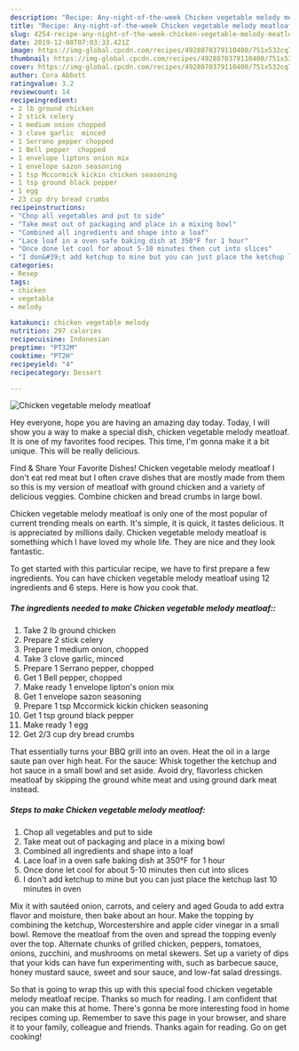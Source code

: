 ```yaml
---
description: "Recipe: Any-night-of-the-week Chicken vegetable melody meatloaf"
title: "Recipe: Any-night-of-the-week Chicken vegetable melody meatloaf"
slug: 4254-recipe-any-night-of-the-week-chicken-vegetable-melody-meatloaf
date: 2019-12-08T07:03:33.421Z
image: https://img-global.cpcdn.com/recipes/4928070379110400/751x532cq70/chicken-vegetable-melody-meatloaf-recipe-main-photo.jpg
thumbnail: https://img-global.cpcdn.com/recipes/4928070379110400/751x532cq70/chicken-vegetable-melody-meatloaf-recipe-main-photo.jpg
cover: https://img-global.cpcdn.com/recipes/4928070379110400/751x532cq70/chicken-vegetable-melody-meatloaf-recipe-main-photo.jpg
author: Cora Abbott
ratingvalue: 3.2
reviewcount: 14
recipeingredient:
- 2 lb ground chicken
- 2 stick celery
- 1 medium onion chopped
- 3 clove garlic  minced
- 1 Serrano pepper chopped
- 1 Bell pepper  chopped
- 1 envelope liptons onion mix
- 1 envelope sazon seasoning
- 1 tsp Mccormick kickin chicken seasoning
- 1 tsp ground black pepper
- 1 egg
- 23 cup dry bread crumbs
recipeinstructions:
- "Chop all vegetables and put to side"
- "Take meat out of packaging and place in a mixing bowl"
- "Combined all ingredients and shape into a loaf"
- "Lace loaf in a oven safe baking dish at 350°F for 1 hour"
- "Once done let cool for about 5-10 minutes then cut into slices"
- "I don&#39;t add ketchup to mine but you can just place the ketchup last 10 minutes in oven"
categories:
- Resep
tags:
- chicken
- vegetable
- melody

katakunci: chicken vegetable melody
nutrition: 297 calories
recipecuisine: Indonesian
preptime: "PT32M"
cooktime: "PT2H"
recipeyield: "4"
recipecategory: Dessert

---
```



![Chicken vegetable melody meatloaf](https://img-global.cpcdn.com/recipes/4928070379110400/751x532cq70/chicken-vegetable-melody-meatloaf-recipe-main-photo.jpg)

Hey everyone, hope you are having an amazing day today. Today, I will show you a way to make a special dish, chicken vegetable melody meatloaf. It is one of my favorites food recipes. This time, I'm gonna make it a bit unique. This will be really delicious.

Find &amp; Share Your Favorite Dishes! Chicken vegetable melody meatloaf I don&#39;t eat red meat but I often crave dishes that are mostly made from them so this is my version of meatloaf with ground chicken and a variety of delicious veggies. Combine chicken and bread crumbs in large bowl.

Chicken vegetable melody meatloaf is only one of the most popular of current trending meals on earth. It's simple, it is quick, it tastes delicious. It is appreciated by millions daily. Chicken vegetable melody meatloaf is something which I have loved my whole life. They are nice and they look fantastic.


To get started with this particular recipe, we have to first prepare a few ingredients. You can have chicken vegetable melody meatloaf using 12 ingredients and 6 steps. Here is how you cook that.

##### The ingredients needed to make Chicken vegetable melody meatloaf::

1. Take 2 lb ground chicken
1. Prepare 2 stick celery
1. Prepare 1 medium onion, chopped
1. Take 3 clove garlic,  minced
1. Prepare 1 Serrano pepper, chopped
1. Get 1 Bell pepper,  chopped
1. Make ready 1 envelope lipton&#39;s onion mix
1. Get 1 envelope sazon seasoning
1. Prepare 1 tsp Mccormick kickin chicken seasoning
1. Get 1 tsp ground black pepper
1. Make ready 1 egg
1. Get 2/3 cup dry bread crumbs


That essentially turns your BBQ grill into an oven. Heat the oil in a large saute pan over high heat. For the sauce: Whisk together the ketchup and hot sauce in a small bowl and set aside. Avoid dry, flavorless chicken meatloaf by skipping the ground white meat and using ground dark meat instead. 

##### Steps to make Chicken vegetable melody meatloaf:

1. Chop all vegetables and put to side
1. Take meat out of packaging and place in a mixing bowl
1. Combined all ingredients and shape into a loaf
1. Lace loaf in a oven safe baking dish at 350°F for 1 hour
1. Once done let cool for about 5-10 minutes then cut into slices
1. I don&#39;t add ketchup to mine but you can just place the ketchup last 10 minutes in oven


Mix it with sautéed onion, carrots, and celery and aged Gouda to add extra flavor and moisture, then bake about an hour. Make the topping by combining the ketchup, Worcestershire and apple cider vinegar in a small bowl. Remove the meatloaf from the oven and spread the topping evenly over the top. Alternate chunks of grilled chicken, peppers, tomatoes, onions, zucchini, and mushrooms on metal skewers. Set up a variety of dips that your kids can have fun experimenting with, such as barbecue sauce, honey mustard sauce, sweet and sour sauce, and low-fat salad dressings. 

So that is going to wrap this up with this special food chicken vegetable melody meatloaf recipe. Thanks so much for reading. I am confident that you can make this at home. There's gonna be more interesting food in home recipes coming up. Remember to save this page in your browser, and share it to your family, colleague and friends. Thanks again for reading. Go on get cooking!
